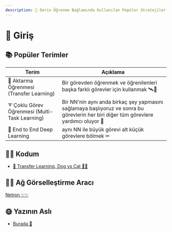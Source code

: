 ```yaml
---
description: 🥽 Derin Öğrenme Bağlamında Kullanılan Popüler Stratejiler 
---
```


# 🌱 Giriş

## 📚 Popüler Terimler
| Terim                  | Açıklama      |
| ---------------------- |---------------|
| 🚙 Aktarma Öğrenmesi (Transfer Learning) | Bir görevden öğrenmek ve öğrenilenleri başka farklı görevler için kullanmak 🛰🚙 |
| ➰ Çoklu Görev Öğrenmesi (Multi-Task Learning) | Bir NN'nin aynı anda birkaç şey yapmasını sağlamaya başlıyoruz ve sonra bu görevlerin her biri diğer tüm görevlere yardımcı oluyor 🚀 |
| 🏴 End to End Deep Learning | aynı NN ile büyük görevi alt küçük görevlere bölmek ✂ |

## 👩‍💻 Kodum
- [🚙 Transfer Learning, Dog vs Cat 🐶🐱](./0-TransferLearningDogvsCat.ipynb)

## 👷‍♀️ Ağ Görselleştirme Aracı
[Netron ✨✨](https://github.com/lutzroeder/netron)

## 🌞 Yazının Aslı
- [Burada 🐾](https://dl.asmaamir.com/5-dlstrategies)